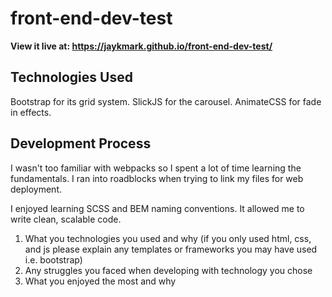 # front-end-dev-test

**View it live at: https://jaykmark.github.io/front-end-dev-test/**

## Technologies Used
Bootstrap for its grid system. SlickJS for the carousel. AnimateCSS for fade in effects.

## Development Process
I wasn't too familiar with webpacks so I spent a lot of time learning the fundamentals. I ran into roadblocks when trying to link my files for web deployment.

I enjoyed learning SCSS and BEM naming conventions. It allowed me to write clean, scalable code. 

  1. What you technologies you used and why (if you only used html, css, and js please explain any templates or frameworks you may have used i.e. bootstrap)
  2. Any struggles you faced when developing with technology you chose
  3. What you enjoyed the most and why
